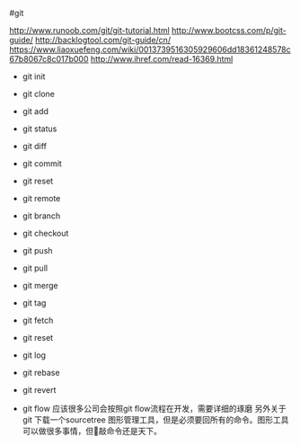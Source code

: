  #git

http://www.runoob.com/git/git-tutorial.html
http://www.bootcss.com/p/git-guide/
http://backlogtool.com/git-guide/cn/
https://www.liaoxuefeng.com/wiki/0013739516305929606dd18361248578c67b8067c8c017b000
http://www.ihref.com/read-16369.html

 - git init 
 - git clone
 - git add
 - git status
 - git diff
 - git commit 
 - git reset 
 - git remote
 - git branch
 - git checkout
 - git push
 - git pull
 - git merge
 - git tag
 - git fetch
 - git reset 
 - git log 
 - git rebase
 - git revert

 - git flow 应该很多公司会按照git flow流程在开发，需要详细的琢磨
 另外关于git 下载一个sourcetree 图形管理工具，但是必须要回所有的命令。图形工具可以做很多事情，但敲命令还是天下。
